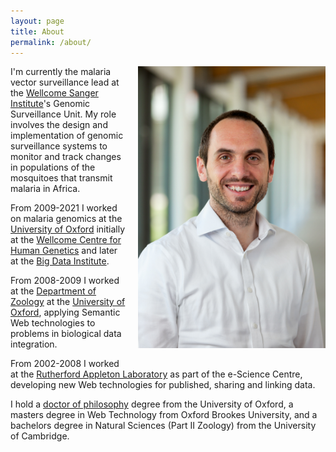```yaml
---
layout: page
title: About
permalink: /about/
---
```


<div style="margin: 0px 0px 20px 20px; float: right">

<img src="/assets/headshot.jpg" alt="Alistair Miles" width="300"/>

</div>

I'm currently the malaria vector surveillance lead at the [Wellcome Sanger
Institute](https://www.sanger.ac.uk/)'s Genomic Surveillance Unit. My role involves the design and
implementation of genomic surveillance systems to monitor and track
changes in populations of the mosquitoes that transmit malaria in
Africa.

From 2009-2021 I worked on malaria genomics at the [University of
Oxford](http://www.ox.ac.uk/) initially at the [Wellcome Centre for
Human Genetics](https://www.well.ox.ac.uk/) and later at the [Big Data
Institute](https://www.bdi.ox.ac.uk). 

From 2008-2009 I worked at the [Department of
Zoology](https://www.zoo.ox.ac.uk/) at the [University of
Oxford](http://www.ox.ac.uk/), applying Semantic Web technologies to
problems in biological data integration.

From 2002-2008 I worked at the [Rutherford Appleton
Laboratory](https://stfc.ukri.org/about-us/where-we-work/rutherford-appleton-laboratory/)
as part of the e-Science Centre, developing new Web technologies for
published, sharing and linking data.

I hold a [doctor of philosophy](https://github.com/alimanfoo/dphil/) degree from the University of Oxford, a masters degree in Web Technology
from Oxford Brookes University, and a bachelors degree in Natural Sciences (Part II Zoology) from
the University of Cambridge.
